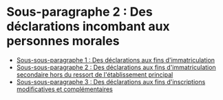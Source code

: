 # Sous-paragraphe 2 : Des déclarations incombant aux personnes morales

- [Sous-sous-paragraphe 1 : Des déclarations aux fins d'immatriculation](sous-sous-paragraphe-1)
- [Sous-sous-paragraphe 2 : Des déclarations aux fins d'immatriculation secondaire hors du ressort de l'établissement principal](sous-sous-paragraphe-2)
- [Sous-sous-paragraphe 3 : Des déclarations aux fins 
d'inscriptions modificatives et complémentaires](sous-sous-paragraphe-3)
